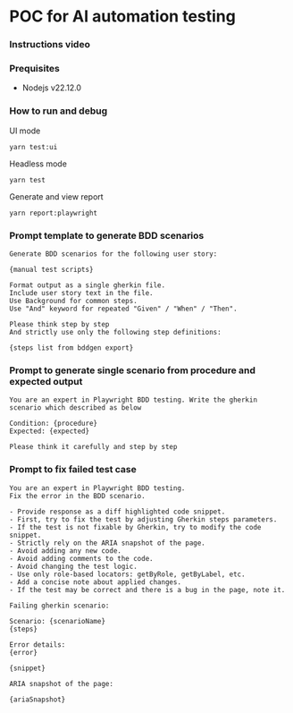 # POC for AI automation testing

### Instructions video


### Prequisites

- Nodejs v22.12.0

### How to run and debug

UI mode

```
yarn test:ui
```

Headless mode

```
yarn test
```

Generate and view report

```
yarn report:playwright
```

### Prompt template to generate BDD scenarios

```
Generate BDD scenarios for the following user story:

{manual test scripts}

Format output as a single gherkin file.
Include user story text in the file.
Use Background for common steps.
Use "And" keyword for repeated "Given" / "When" / "Then".

Please think step by step
And strictly use only the following step definitions:

{steps list from bddgen export}
```

### Prompt to generate single scenario from procedure and expected output

```
You are an expert in Playwright BDD testing. Write the gherkin scenario which described as below

Condition: {procedure}
Expected: {expected}

Please think it carefully and step by step
```

### Prompt to fix failed test case

```
You are an expert in Playwright BDD testing.
Fix the error in the BDD scenario.

- Provide response as a diff highlighted code snippet.
- First, try to fix the test by adjusting Gherkin steps parameters.
- If the test is not fixable by Gherkin, try to modify the code snippet.
- Strictly rely on the ARIA snapshot of the page.
- Avoid adding any new code.
- Avoid adding comments to the code.
- Avoid changing the test logic.
- Use only role-based locators: getByRole, getByLabel, etc.
- Add a concise note about applied changes.
- If the test may be correct and there is a bug in the page, note it.

Failing gherkin scenario:

Scenario: {scenarioName}
{steps}

Error details:
{error}

{snippet}

ARIA snapshot of the page:

{ariaSnapshot}

```
